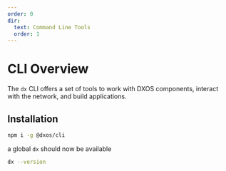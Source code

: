 ```yaml
---
order: 0
dir:
  text: Command Line Tools
  order: 1
---
```


# CLI Overview

The `dx` CLI offers a set of tools to work with DXOS components, interact with the network, and build applications.

## Installation

```bash
npm i -g @dxos/cli
```

a global `dx` should now be available

```bash
dx --version
```
